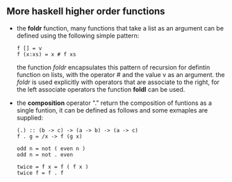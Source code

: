 ## More haskell higher order functions

* the **foldr** function, many functions that take a list as an argument can be defined 
  using the following simple pattern:
  ```
  f [] = v
  f (x:xs) = x # f xs
  ```
  the function *foldr* encapsulates this pattern of recursion for defintin function
  on lists, with the operator # and the value v as an argument.
  the *foldr* is used explicitly with operators that are associate to the right,
  for the left associate operators the function **foldl** can be used.
  
* the **composition** operator "." return the composition of funtions as a single 
  funtion, it can be defined as follows and some exmaples are supplied:
  ```
  (.) :: (b -> c) -> (a -> b) -> (a -> c)
  f . g = /x -> f (g x)
  
  odd n = not ( even n )
  odd n = not . even 
  
  twice = f x = f ( f x )
  twice f = f . f 
  ```
